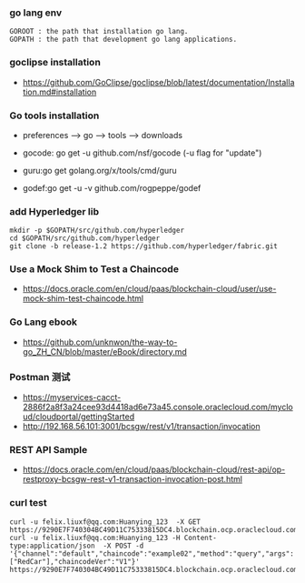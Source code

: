 ### go lang env
```
GOROOT : the path that installation go lang.
GOPATH : the path that development go lang applications.
```

### goclipse installation

- https://github.com/GoClipse/goclipse/blob/latest/documentation/Installation.md#installation

### Go tools installation
- preferences --> go --> tools --> downloads

- gocode: go get -u github.com/nsf/gocode (-u flag for "update")
- guru:go get   golang.org/x/tools/cmd/guru
- godef:go get -u -v github.com/rogpeppe/godef


### add Hyperledger lib 
```
mkdir -p $GOPATH/src/github.com/hyperledger
cd $GOPATH/src/github.com/hyperledger
git clone -b release-1.2 https://github.com/hyperledger/fabric.git
```
###  Use a Mock Shim to Test a Chaincode

  - https://docs.oracle.com/en/cloud/paas/blockchain-cloud/user/use-mock-shim-test-chaincode.html

### Go Lang ebook

- https://github.com/unknwon/the-way-to-go_ZH_CN/blob/master/eBook/directory.md



### Postman 测试 
- https://myservices-cacct-2886f2a8f3a24cee93d4418ad6e73a45.console.oraclecloud.com/mycloud/cloudportal/gettingStarted
- http://192.168.56.101:3001/bcsgw/rest/v1/transaction/invocation

### REST API Sample

- https://docs.oracle.com/en/cloud/paas/blockchain-cloud/rest-api/op-restproxy-bcsgw-rest-v1-transaction-invocation-post.html

### curl test
```
curl -u felix.liuxf@qq.com:Huanying_123  -X GET https://9290E7F740304BC49D11C75333815DC4.blockchain.ocp.oraclecloud.com:443/restproxy1/bcsgw/rest/version
curl -u felix.liuxf@qq.com:Huanying_123 -H Content-type:application/json  -X POST -d '{"channel":"default","chaincode":"example02","method":"query","args":["RedCar"],"chaincodeVer":"V1"}' https://9290E7F740304BC49D11C75333815DC4.blockchain.ocp.oraclecloud.com:443/restproxy1/bcsgw/rest/v1/transaction/invocation

```
